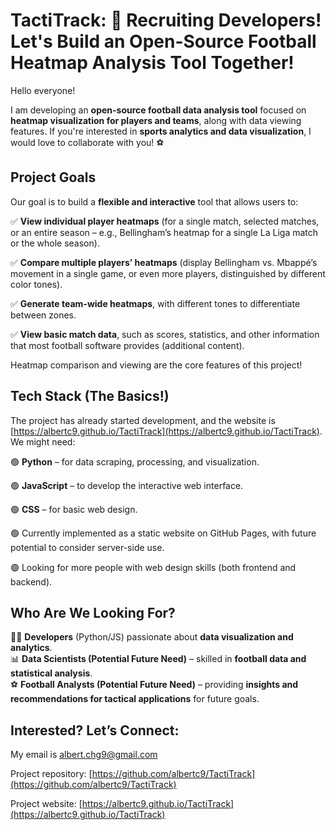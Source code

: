 # TactiTrack: 🚀 Recruiting Developers! Let's Build an Open-Source Football Heatmap Analysis Tool Together!  

Hello everyone!

I am developing an **open-source football data analysis tool** focused on **heatmap visualization for players and teams**, along with data viewing features. If you're interested in **sports analytics and data visualization**, I would love to collaborate with you! ⚽


## **Project Goals**

Our goal is to build a **flexible and interactive** tool that allows users to:  

✅ **View individual player heatmaps** (for a single match, selected matches, or an entire season – e.g., Bellingham’s heatmap for a single La Liga match or the whole season).  

✅ **Compare multiple players’ heatmaps** (display Bellingham vs. Mbappé’s movement in a single game, or even more players, distinguished by different color tones).  

✅ **Generate team-wide heatmaps**, with different tones to differentiate between zones.  

✅ **View basic match data**, such as scores, statistics, and other information that most football software provides (additional content).  

Heatmap comparison and viewing are the core features of this project!


## **Tech Stack (The Basics!)**

The project has already started development, and the website is [https://albertc9.github.io/TactiTrack](https://albertc9.github.io/TactiTrack). We might need:

🟢 **Python** – for data scraping, processing, and visualization.  

🟢 **JavaScript** – to develop the interactive web interface.  

🟢 **CSS** – for basic web design.

🟢 Currently implemented as a static website on GitHub Pages, with future potential to consider server-side use.

🟢 Looking for more people with web design skills (both frontend and backend).


## **Who Are We Looking For?**

👨‍💻 **Developers** (Python/JS) passionate about **data visualization and analytics**.  
📊 **Data Scientists (Potential Future Need)** – skilled in **football data and statistical analysis**.  
⚽ **Football Analysts (Potential Future Need)** – providing **insights and recommendations for tactical applications** for future goals.


## **Interested? Let’s Connect:**

My email is albert.chg9@gmail.com



Project repository: [https://github.com/albertc9/TactiTrack](https://github.com/albertc9/TactiTrack)

Project website: [https://albertc9.github.io/TactiTrack](https://albertc9.github.io/TactiTrack)